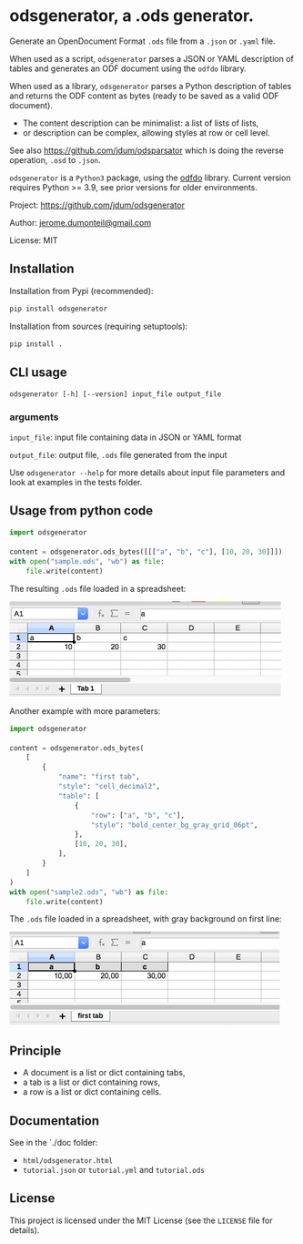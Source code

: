 # odsgenerator, a .ods generator.

Generate an OpenDocument Format `.ods` file from a `.json` or `.yaml` file.


When used as a script, `odsgenerator` parses a JSON or YAML description of
tables and generates an ODF document using the `odfdo` library.

When used as a library, `odsgenerator` parses a Python description of tables
and returns the ODF content as bytes (ready to be saved as a valid ODF document).

-  The content description can be minimalist: a list of lists of lists,
-  or description can be complex, allowing styles at row or cell level.

See also https://github.com/jdum/odsparsator which is doing the reverse
operation, `.osd` to `.json`.

`odsgenerator` is a `Python3` package, using the [odfdo](https://github.com/jdum/odfdo) library. Current version requires Python >= 3.9, see prior versions for older environments.

Project:
    https://github.com/jdum/odsgenerator

Author:
    jerome.dumonteil@gmail.com

License:
    MIT


## Installation

Installation from Pypi (recommended):

```python
pip install odsgenerator
```

Installation from sources (requiring setuptools):

```python
pip install .
```


## CLI usage

```
odsgenerator [-h] [--version] input_file output_file
```

### arguments


`input_file`: input file containing data in JSON or YAML format

`output_file`: output file, `.ods` file generated from the input

Use ``odsgenerator --help`` for more details about input file parameters
and look at examples in the tests folder.


## Usage from python code

```python
import odsgenerator

content = odsgenerator.ods_bytes([[["a", "b", "c"], [10, 20, 30]]])
with open("sample.ods", "wb") as file:
    file.write(content)
```

The resulting `.ods` file loaded in a spreadsheet:

![spreadsheet screnshot](https://raw.githubusercontent.com/jdum/odsgenerator/main/doc/sample1_ods.png)

Another example with more parameters:

```python
import odsgenerator

content = odsgenerator.ods_bytes(
    [
        {
            "name": "first tab",
            "style": "cell_decimal2",
            "table": [
                {
                    "row": ["a", "b", "c"],
                    "style": "bold_center_bg_gray_grid_06pt",
                },
                [10, 20, 30],
            ],
        }
    ]
)
with open("sample2.ods", "wb") as file:
    file.write(content)
```

The `.ods` file loaded in a spreadsheet, with gray background on first line:

![spreadsheet screnshot](https://raw.githubusercontent.com/jdum/odsgenerator/main/doc/sample2_ods.png)


## Principle

-  A document is a list or dict containing tabs,
-  a tab is a list or dict containing rows,
-  a row is a list or dict containing cells.


## Documentation

See in the `./doc folder:

-  `html/odsgenerator.html`
-  `tutorial.json` or `tutorial.yml` and `tutorial.ods`


## License

This project is licensed under the MIT License (see the
`LICENSE` file for details).
